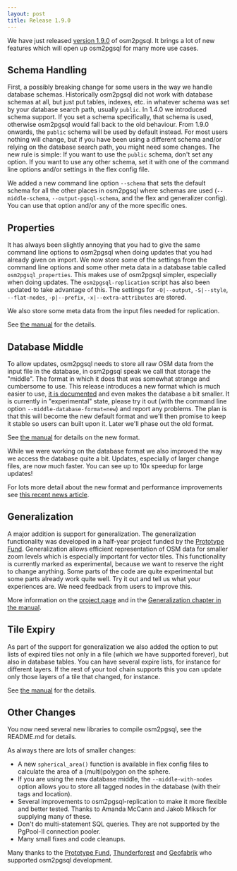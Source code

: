 ```yaml
---
layout: post
title: Release 1.9.0
---
```


We have just released [version
1.9.0](https://github.com/openstreetmap/osm2pgsql/releases/tag/1.9.0) of
osm2pgsql. It brings a lot of new features which will open up osm2pgsql for
many more use cases.

## Schema Handling

First, a possibly breaking change for some users in the way we handle database
schemas. Historically osm2pgsql did not work with database schemas at all, but
just put tables, indexes, etc. in whatever schema was set by your database
search path, usually `public`. In 1.4.0 we introduced schema support. If you
set a schema specifically, that schema is used, otherwise osm2pgsql would fall
back to the old behaviour. From 1.9.0 onwards, the `public` schema will be used
by default instead. For most users nothing will change, but if you have been
using a different schema and/or relying on the database search path, you might
need some changes. The new rule is simple: If you want to use the `public`
schema, don't set any option. If you want to use any other schema, set it with
one of the command line options and/or settings in the flex config file.

We added a new command line option `--schema` that sets the default schema for
all the other places in osm2pgsql where schemas are used (`--middle-schema`,
`--output-pgsql-schema`, and the flex and generalizer config). You can use that
option and/or any of the more specific ones.

## Properties

It has always been slightly annoying that you had to give the same command line
options to osm2pgsql when doing updates that you had already given on import.
We now store some of the settings from the command line options and some other
meta data in a database table called `osm2pgsql_properties`. This makes use of
osm2pgsql simpler, especially when doing updates. The `osm2pgsql-replication`
script has also been updated to take advantage of this. The settings for
`-O|--output`, `-S|--style`, `--flat-nodes`, `-p|--prefix`,
`-x|--extra-attributes` are stored.

We also store some meta data from the input files needed for replication.

See [the manual](https://osm2pgsql.org/doc/manual.html#the-properties-table)
for the details.

## Database Middle

To allow updates, osm2pgsql needs to store all raw OSM data from the input file
in the database, in osm2pgsql speak we call that storage the "middle". The
format in which it does that was somewhat strange and cumbersome to use. This
release introduces a new format which is much easier to use, [it is
documented](https://osm2pgsql.org/doc/manual.html#database-structure) and even
makes the database a bit smaller. It is currently in "experimental" state,
please try it out (with the command line option `--middle-database-format=new`)
and report any problems. The plan is that this will become the new default
format and we'll then promise to keep it stable so users can built upon it.
Later we'll phase out the old format.

See [the manual](https://osm2pgsql.org/doc/manual.html#database-structure)
for details on the new format.

While we were working on the database format we also improved the way we access
the database quite a bit. Updates, especially of larger change files, are now
much faster. You can see up to 10x speedup for large updates!

For lots more detail about the new format and performance improvements see
[this recent news
article](https://osm2pgsql.org/news/2023/07/25/middle-improvements.html).

## Generalization

A major addition is support for generalization. The generalization
functionality was developed in a half-year project funded by the [Prototype
Fund](https://prototypefund.de/). Generalization allows efficient
representation of OSM data for smaller zoom levels which is especially
important for vector tiles. This functionality is currently marked as
experimental, because we want to reserve the right to change anything. Some
parts of the code are quite experimental but some parts already work quite
well. Try it out and tell us what your experiences are. We need feedback from
users to improve this.

More information on the [project page](https://osm2pgsql.org/generalization/)
and in the [Generalization chapter in the
manual](https://osm2pgsql.org/doc/manual.html#generalization).

## Tile Expiry

As part of the support for generalization we also added the option to put lists
of expired tiles not only in a file (which we have supported forever), but also
in database tables. You can have several expire lists, for instance for
different layers. If the rest of your tool chain supports this you can update
only those layers of a tile that changed, for instance.

See [the
manual](https://osm2pgsql.org/doc/manual.html#defining-and-using-expire-outputs)
for the details.

## Other Changes

You now need several new libraries to compile osm2pgsql, see the README.md for
details.

As always there are lots of smaller changes:

* A new `spherical_area()` function is available in flex config files to
  calculate the area of a (multi)polygon on the sphere.
* If you are using the new database middle, the `--middle-with-nodes` option
  allows you to store all tagged nodes in the database (with their tags and
  location).
* Several improvements to osm2pgsql-replication to make it more flexible and
  better tested. Thanks to Amanda McCann and Jakob Miksch for supplying many
  of these.
* Don't do multi-statement SQL queries. They are not supported by the PgPool-II
  connection pooler.
* Many small fixes and code cleanups.

Many thanks to the [Prototype Fund](https://prototypefund.de/),
[Thunderforest](https://www.thunderforest.com/) and
[Geofabrik](https://www.geofabrik.de/) who supported osm2pgsql development.

